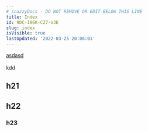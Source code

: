 ```yaml
---
# snazzyDocs - DO NOT REMOVE OR EDIT BELOW THIS LINE
title: Index
id: 9DC-I86K-CZ7-U3E
slug: index
isVisible: true
lastUpdated: '2022-03-25 20:06:01'
---
```

[asdasd](/1.0/chapter-2)<br />
<br />
kdd

## h21

## h22

### h23